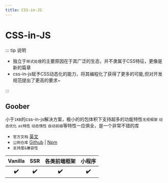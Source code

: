 ```yaml
---
title: CSS-in-JS
---
```


# CSS-in-JS

::: tip 说明

-   独立于`样式处理`的主要原因在于其广泛的生态，并不隶属于CSS特征，更像是新的篇章
-   css-in-js赋予CSS动态化的能力，将其编程化了获得了更多的可能,但对开发规范提出了更高的要求~

:::

## Goober <ProjectBadge starts='cristianbote/goober' version='goober' />

小于`1KB`的css-in-js解决方案，极小的的包体积下支持超多的功能特性`无视框架` `动态优化` `as特性` `动态惰性` `自动前缀`等特性一应俱全，是一个非常不错的库

-   `官方文档` [英文](https://goober.rocks/)
-   `公网仓库` [Github](https://github.com/cristianbote/goober) | [Npm](https://www.npmjs.com/package/goober)
-   `支持度&兼容性`
<table class='mini_table'>
    <thead>
        <tr>
            <th>Vanilla</th>
            <th>SSR</th>
            <th>各类前端框架</th>
            <th>小程序</th>
        </tr>
    </thead>
    <tbody>
        <tr>
            <th>✔️</th>
            <th>✔️</th>
            <th>✔️</th>
            <th>✔️</th>
        </tr>
    </tbody>
</table>

<!-- ## Styled-jsx <ProjectBadge starts='cristianbote/goober' version='styled-jsx' />



-   `官方文档` [英文](https://goober.rocks/)
-   `公网仓库` [Github](https://github.com/cristianbote/goober) | [Npm](https://www.npmjs.com/package/styled-jsx)
-   `支持度&兼容性`
<table class='mini_table'>
    <thead>
        <tr>
            <th>Vanilla</th>
            <th>SSR</th>
            <th>各类前端框架</th>
            <th>小程序</th>
        </tr>
    </thead>
    <tbody>
        <tr>
            <th>✔️</th>
            <th>✔️</th>
            <th>✔️</th>
            <th>✔️</th>
        </tr>
    </tbody>
</table> -->
